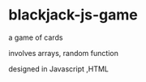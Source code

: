 # blackjack-js-game
a game of cards

involves arrays, random function


designed in Javascript ,HTML

